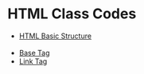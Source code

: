 # HTML Class Codes


- [HTML Basic Structure](htmlBasicStructure.md)<br><br>
- [Base Tag](baseTag.md)<br>
- [Link Tag](linkTag.md)<br>

